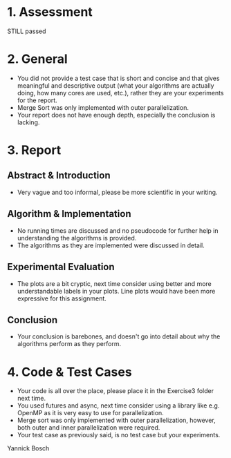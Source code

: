 # 1\. Assessment

STILL passed

# 2\. General

* You did not provide a test case that is short and concise and that gives meaningful and descriptive output (what your algorithms are actually doing, how many cores are used, etc.), rather they are your experiments for the report.
* Merge Sort was only implemented with outer parallelization.
* Your report does not have enough depth, especially the conclusion is lacking.

# 3\. Report

## Abstract & Introduction

* Very vague and too informal, please be more scientific in your writing.

## Algorithm & Implementation

* No running times are discussed and no pseudocode for further help in understanding the algorithms is provided.
* The algorithms as they are implemented were discussed in detail.

## Experimental Evaluation

* The plots are a bit cryptic, next time consider using better and more understandable labels in your plots. Line plots would have been more expressive for this assignment.

## Conclusion

* Your conclusion is barebones, and doesn't go into detail about why the algorithms perform as they perform.

# 4\. Code & Test Cases

* Your code is all over the place, please place it in the Exercise3 folder next time.
* You used futures and async, next time consider using a library like e.g. OpenMP as it is very easy to use for parallelization.
* Merge sort was only implemented with outer parallelization, however, both outer and inner parallelization were required.
* Your test case as previously said, is no test case but your experiments.

Yannick Bosch